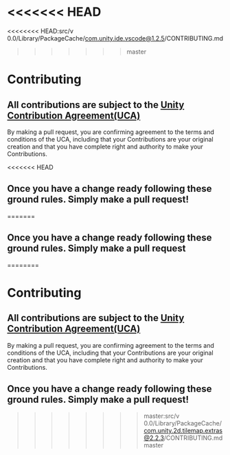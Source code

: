 <<<<<<< HEAD
=======
<<<<<<<< HEAD:src/v 0.0/Library/PackageCache/com.unity.ide.vscode@1.2.5/CONTRIBUTING.md
>>>>>>> master
# Contributing

## All contributions are subject to the [Unity Contribution Agreement(UCA)](https://unity3d.com/legal/licenses/Unity_Contribution_Agreement)
By making a pull request, you are confirming agreement to the terms and conditions of the UCA, including that your Contributions are your original creation and that you have complete right and authority to make your Contributions.

<<<<<<< HEAD
## Once you have a change ready following these ground rules. Simply make a pull request!
=======
## Once you have a change ready following these ground rules. Simply make a pull request
========
# Contributing

## All contributions are subject to the [Unity Contribution Agreement(UCA)](https://unity3d.com/legal/licenses/Unity_Contribution_Agreement)
By making a pull request, you are confirming agreement to the terms and conditions of the UCA, including that your Contributions are your original creation and that you have complete right and authority to make your Contributions.

## Once you have a change ready following these ground rules. Simply make a pull request!
>>>>>>>> master:src/v 0.0/Library/PackageCache/com.unity.2d.tilemap.extras@2.2.3/CONTRIBUTING.md
>>>>>>> master

